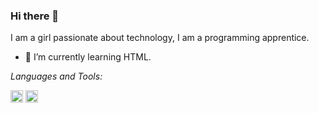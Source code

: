 ### Hi there 👋

I am a girl passionate about technology, I am a programming apprentice.

- 🌱 I’m currently learning HTML.

*Languages and Tools:*  

<code><img height="20"  src="https://upload.wikimedia.org/wikipedia/commons/2/2d/Visual_Studio_Code_1.18_icon.svg"></code>
<code><img height="20"  src="https://cdn-icons-png.flaticon.com/512/919/919827.png"></code>